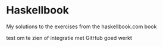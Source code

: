 # Haskellbook
My solutions to the exercises from the haskellbook.com book

test om te zien of integratie met GitHub goed werkt
